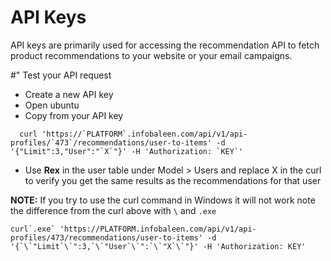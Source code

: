 # API Keys
API keys are primarily used for accessing the recommendation API to fetch product recommendations to your website or your email campaigns. 

#" Test your API request
* Create a new API key
* Open ubuntu
* Copy from your  API key 
```
  curl 'https://`PLATFORM`.infobaleen.com/api/v1/api-profiles/`473`/recommendations/user-to-items' -d '{"Limit":3,"User":"`X`"}' -H 'Authorization: `KEY`'
```

* Use **Rex** in the user table under Model > Users and replace X in the curl to verify you get the same results as the recommendations for that user

**NOTE:** If you try to use the curl command in Windows it will not work note the difference from the curl above with `\` and `.exe` 
```
curl`.exe` 'https://PLATFORM.infobaleen.com/api/v1/api-profiles/473/recommendations/user-to-items' -d '{`\`"Limit`\`":3,`\`"User`\`":`\`"X`\`"}' -H 'Authorization: KEY'
```

 
